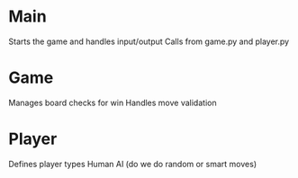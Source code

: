 # Main
Starts the game and handles input/output
Calls from game.py and player.py

# Game
Manages board
checks for win
Handles move validation

# Player
Defines player types
Human 
AI (do we do random or smart moves)
